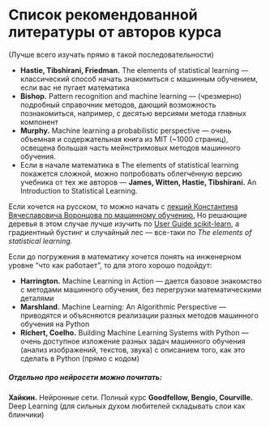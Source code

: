 # Список рекомендованной литературы от авторов курса

(Лучше всего изучать прямо в такой последовательности)

- **Hastie, Tibshirani, Friedman.** The elements of statistical learning — классический способ начать знакомиться с машинным обучением, если вас не пугает математика
- **Bishop.** Pattern recognition and machine learning — (чрезмерно) подробный справочник методов, дающий возможность познакомиться, например, с десятью версиями метода главных компонент
- **Murphy.** Machine learning a probabilistic perspective — очень объемная и содержательная книга из MIT (~1000 страниц), освещена большая часть мейнстримовых методов машинного обучения.
- Если в начале математика в The elements of statistical learning покажется сложной, можно попробовать облегчённую версию учебника от тех же авторов — **James, Witten, Hastie, Tibshirani.** An Introduction to Statistical Learning.

Если хочется на русском, то можно начать с  [лекций Константина Вячеславовича Воронцова по машинному обучению.](http://www.machinelearning.ru/wiki/images/6/6d/Voron-ML-1.pdf) Но решающие деревья в этом случае лучше изучить по [User Guide scikit-learn](http://scikit-learn.org/stable/user_guide.html), а градиентный бустинг и случайный лес — все-таки по *The elements of statistical learning.*

Если до погружения в математику хочется понять на инженерном уровне “что как работает”, то для этого хорошо подойдут:

- **Harrington.** Machine Learning in Action — дается базовое знакомство с методами машинного обучения, без перегрузки математическими деталями
- **Marshland.** Machine Learning: An Algorithmic Perspective — приводятся и объясняются реализации разных методов машинного обучения на Python
- **Richert, Coelho.** Building Machine Learning Systems with Python — очень доступное изложение разных задач машинного обучения (анализ изображений, текстов, звука) с описанием того, как это сделать в Python (прямо с кодом)

##### Отдельно про нейросети можно почитать:

**Хайкин.** Нейронные сети. Полный курс
**Goodfellow, Bengio, Courville.** Deep Learning (для сильных духом любителей складывать слои как блинчики)